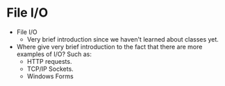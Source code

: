 # File I/O

- File I/O
  - Very brief introduction since we haven't learned about classes yet.
- Where give very brief introduction to the fact that there are more examples of I/O? Such as:
  - HTTP requests.
  - TCP/IP Sockets.
  - Windows Forms
